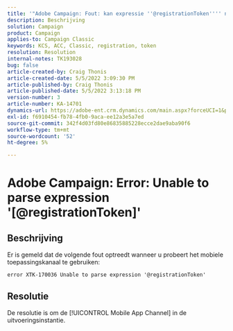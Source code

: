 ```yaml
---
title: '"Adobe Campaign: Fout: kan expressie ''@registrationToken'''' niet parseren'
description: Beschrijving
solution: Campaign
product: Campaign
applies-to: Campaign Classic
keywords: KCS, ACC, Classic, registration, token
resolution: Resolution
internal-notes: TK193028
bug: false
article-created-by: Craig Thonis
article-created-date: 5/5/2022 3:09:30 PM
article-published-by: Craig Thonis
article-published-date: 5/5/2022 3:13:18 PM
version-number: 3
article-number: KA-14701
dynamics-url: https://adobe-ent.crm.dynamics.com/main.aspx?forceUCI=1&pagetype=entityrecord&etn=knowledgearticle&id=e3a3c358-85cc-ec11-a7b5-6045bd00d995
exl-id: f6910454-fb78-4fb0-9aca-ee12a3e5a7ed
source-git-commit: 342f4d03fd80e86835885228ecce2dae9aba90f6
workflow-type: tm+mt
source-wordcount: '52'
ht-degree: 5%

---
```


# Adobe Campaign: Error: Unable to parse expression &#39;[@registrationToken]&#39;

## Beschrijving

Er is gemeld dat de volgende fout optreedt wanneer u probeert het mobiele toepassingskanaal te gebruiken:

```
error XTK-170036 Unable to parse expression '@registrationToken'
```

## Resolutie


De resolutie is om de [!UICONTROL Mobile App Channel] in de uitvoeringsinstantie.
